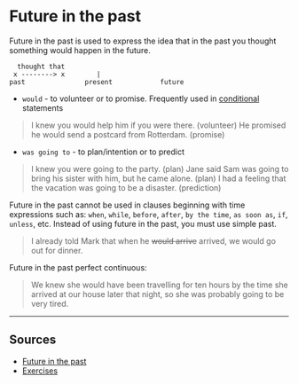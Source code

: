 # Future in the past

Future in the past is used to express the idea that in the past you thought something would happen in the future.

```
  thought that
 x --------> x        |
past               present            future
```

- `would` - to volunteer or to promise. Frequently used in [conditional](../conditionals.md) statements
> I knew you would help him if you were there. (volunteer)
> He promised he would send a postcard from Rotterdam. (promise)
- `was going to` - to plan/intention or to predict 
> I knew you were going to the party. (plan)
> Jane said Sam was going to bring his sister with him, but he came alone. (plan)
> I had a feeling that the vacation was going to be a disaster. (prediction)


Future in the past cannot be used in clauses beginning with time expressions such as: `when`, `while`, `before`, `after`, `by the time`, `as soon as`, `if`, `unless`, etc.
Instead of using future in the past, you must use simple past.
> I already told Mark that when he ~~would arrive~~ arrived, we would go out for dinner.


Future in the past perfect continuous:
> We knew she would have been travelling for ten hours by the time she arrived at our house later that night, so she was probably going to be very tired. 


---
## Sources
- [Future in the past](https://www.englishpage.com/verbpage/futureinpast.html)
- [Exercises](http://random-idea-english.blogspot.com/2011/06/future-in-past-future-in-past-is.html)
